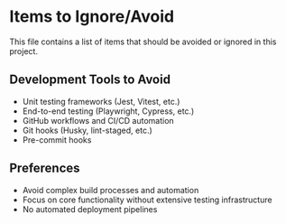 # Items to Ignore/Avoid

This file contains a list of items that should be avoided or ignored in this project.

## Development Tools to Avoid
- Unit testing frameworks (Jest, Vitest, etc.)
- End-to-end testing (Playwright, Cypress, etc.)
- GitHub workflows and CI/CD automation
- Git hooks (Husky, lint-staged, etc.)
- Pre-commit hooks

## Preferences
- Avoid complex build processes and automation
- Focus on core functionality without extensive testing infrastructure
- No automated deployment pipelines